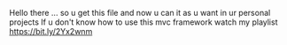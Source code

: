 Hello there ... so u get this file and now u can it as u want in ur personal projects
If u don't know how to use this mvc framework watch my playlist https://bit.ly/2Yx2wnm
